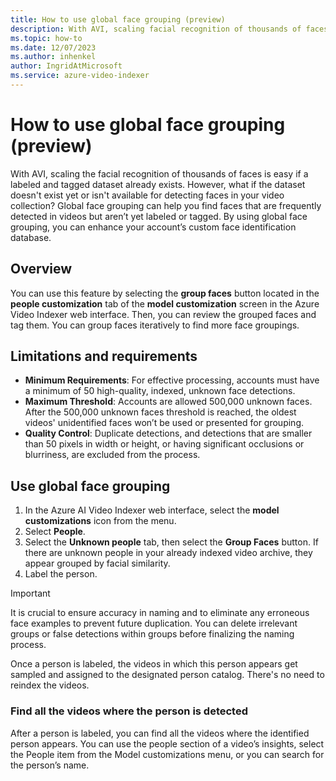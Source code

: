 ```yaml
---
title: How to use global face grouping (preview)
description: With AVI, scaling facial recognition of thousands of faces is easy if a labeled and tagged dataset already exists. However, what if the dataset doesn't exist yet or isn't available for detecting faces in your video collection? Global face grouping can help you find faces that are frequently detected in videos but aren’t yet labeled or tagged. By using global face grouping, you can enhance your account’s custom face identification database.
ms.topic: how-to
ms.date: 12/07/2023
ms.author: inhenkel
author: IngridAtMicrosoft
ms.service: azure-video-indexer
---
```


# How to use global face grouping (preview)

With AVI, scaling the facial recognition of thousands of faces is easy if a labeled and tagged dataset already exists. However, what if the dataset doesn't exist yet or isn't available for detecting faces in your video collection? Global face grouping can help you find faces that are frequently detected in videos but aren’t yet labeled or tagged. By using global face grouping, you can enhance your account’s custom face identification database.

## Overview

You can use this feature by selecting the **group faces** button located in the **people customization** tab of the **model customization** screen in the Azure Video Indexer web interface. Then, you can review the grouped faces and tag them. You can group faces iteratively to find more face groupings.

## Limitations and requirements

-   **Minimum Requirements**: For effective processing, accounts must have a minimum of 50 high-quality, indexed, unknown face detections.
-   **Maximum Threshold**: Accounts are allowed 500,000 unknown faces. After the 500,000 unknown faces threshold is reached, the oldest videos' unidentified faces won’t be used or presented for grouping.
-   **Quality Control**: Duplicate detections, and detections that are smaller than 50 pixels in width or height, or having significant occlusions or blurriness, are excluded from the process.

## Use global face grouping

1.  In the Azure AI Video Indexer web interface, select the **model customizations** icon from the menu.
2.  Select **People**.
3.  Select the **Unknown people** tab, then select the **Group Faces** button. If there are unknown people in your already indexed video archive, they appear grouped by facial similarity.
4.  Label the person.

> [!IMPORTANT]
> It is crucial to ensure accuracy in naming and to eliminate any erroneous face examples to prevent future duplication. You can delete irrelevant groups or false detections within groups before finalizing the naming process.

Once a person is labeled, the videos in which this person appears get sampled and assigned to the designated person catalog. There's no need to reindex the videos.

### Find all the videos where the person is detected

After a person is labeled, you can find all the videos where the identified person appears. You can use the people section of a video’s insights, select the People item from the Model customizations menu, or you can search for the person’s name.
